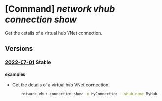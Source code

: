 # [Command] _network vhub connection show_

Get the details of a virtual hub VNet connection.

## Versions

### [2022-07-01](/Resources/mgmt-plane/L3N1YnNjcmlwdGlvbnMve30vcmVzb3VyY2Vncm91cHMve30vcHJvdmlkZXJzL21pY3Jvc29mdC5uZXR3b3JrL3ZpcnR1YWxodWJzL3t9L2h1YnZpcnR1YWxuZXR3b3JrY29ubmVjdGlvbnMve30=/2022-07-01.xml) **Stable**

<!-- mgmt-plane /subscriptions/{}/resourcegroups/{}/providers/microsoft.network/virtualhubs/{}/hubvirtualnetworkconnections/{} 2022-07-01 -->

#### examples

- Get the details of a virtual hub VNet connection.
    ```bash
        network vhub connection show -n MyConnection --vhub-name MyHub -g MyRG
    ```
